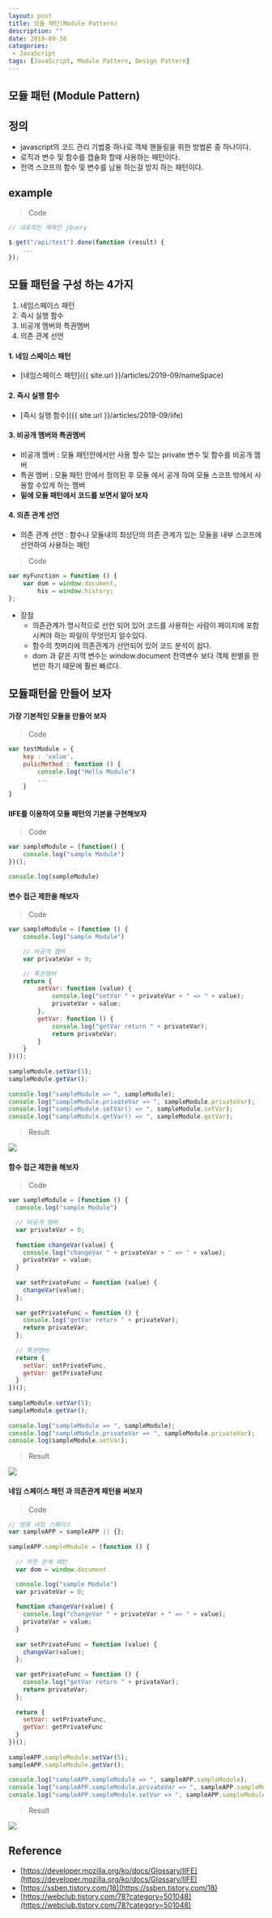 ```yaml
---
layout: post
title: 모듈 패턴(Module Pattern)
description: ""
date: 2019-09-30
categories:
 - JavaScript
tags: [JavaScript, Module Pattern, Design Pattern]
---
```


## 모듈 패턴 (Module Pattern)

## 정의
- javascript의 코드 관리 기법중 하나로 객체 핸들링을 위한 방법론 중 하나이다.
- 로직과 변수 및 함수를 캡슐화 할때 사용하는 패턴이다.
- 전역 스코프의 함수 및 변수를 남용 하는걸 방지 하는 패턴이다.

## example

> Code

```javascript
// 대표적인 예제인 jQuery

$.get("/api/test").done(function (result) {
    ...
});
```


## 모듈 패턴을 구성 하는 4가지

1. 네임스페이스 패턴
2. 즉시 실행 함수
3. 비공개 멤버와 특권멤버
4. 의존 관계 선언


#### 1. 네임 스페이스 패턴
- [네임스페이스 패턴]({{ site.url }}/articles/2019-09/nameSpace)

#### 2. 즉시 실행 함수
- [즉시 실행 함수]({{ site.url }}/articles/2019-09/iife)

#### 3. 비공개 멤버와 특권멤버

- 비공개 멤버 : 모듈 패턴안에서만 사용 할수 있는 private 변수 및 함수를 비공개 멤버
- 특권 멤버 : 모듈 패턴 안에서 정의된 후 모듈 에서 공개 하여 모듈 스코프 밖에서 사용할 수있게 하는 멤버
- **밑에 모듈 패턴에서 코드를 보면서 알아 보자**

#### 4. 의존 관계 선언

- 의존 관계 선언 : 함수나 모듈내의 최상단의 의존 관계가 있는 모듈을 내부 스코프에 선언하여 사용하는 패턴

> Code

```javascript
var myFunction = function () {
    var dom = window.document,
        his = window.history;
};
```

- 장점
    * 의존관계가 명시적으로 선언 되어 있어 코드를 사용하는 사람이 페이지에 포함 시켜야 하는 파일이 무엇인지 알수있다.
    * 함수의 첫머리에 의존관계가 선언되어 있어 코드 분석이 쉽다.
    * dom 과 같은 지역 변수는 window.document 전역변수 보다 객체 판별을 한번만 하기 때문에 훨씬 빠르다.


## 모듈패턴을 만들어 보자


#### 가장 기본적인 모듈을 만들어 보자

> Code

```javascript
var testModule = { 
    key : 'value', 
    pulicMethod : function () { 
        console.log("Hello Module")
        ...
    } 
}
```


#### IIFE를 이용하여 모듈 패턴의 기본을 구현해보자

> Code

```javascript
var sampleModule = (function() {
    console.log("sample Module")
})();

console.log(sampleModule)
```


#### 변수 접근 제한을 해보자

> Code

```javascript
var sampleModule = (function () {
    console.log("sample Module")

    // 비공개 멤버
    var privateVar = 0;

    // 특권멤버
    return {
        setVar: function (value) {
            console.log("setVar " + privateVar + " => " + value);
            privateVar = value;
        },
        getVar: function () {
            console.log("getVar return " + privateVar);
            return privateVar;
        }
    }
})();
 
sampleModule.setVar(5);
sampleModule.getVar();
 
console.log("sampleModule => ", sampleModule);
console.log("sampleModule.privateVar => ", sampleModule.privateVar);
console.log("sampleModule.setVar() => ", sampleModule.setVar);
console.log("sampleModule.getVar() => ", sampleModule.getVar);
```

> Result
<img src="{{ site.url }}/assets/image/2019-09-30-module-pattern/example2.png" class="col-12">


#### 함수 접근 제한을 해보자

> Code

```javascript
var sampleModule = (function () {
  console.log("sample Module")

  // 비공개 멤버
  var privateVar = 0;
 
  function changeVar(value) {
    console.log("changeVar " + privateVar + " => " + value);
    privateVar = value;
  }
 
  var setPrivateFunc = function (value) {
    changeVar(value);
  };
 
  var getPrivateFunc = function () {
    console.log("getVar return " + privateVar);
    return privateVar;
  };
 
  // 특권멤버
  return {
    setVar: setPrivateFunc,
    getVar: getPrivateFunc
  }
})();
 
sampleModule.setVar(5);
sampleModule.getVar();
 
console.log("sampleModule => ", sampleModule);
console.log("sampleModule.privateVar => ", sampleModule.privateVar);
console.log(sampleModule.setVar);
```

> Result
<img src="{{ site.url }}/assets/image/2019-09-30-module-pattern/example3.png" class="col-12">


#### 네임 스페이스 패턴 과 의존관계 패턴을 써보자

> Code

```javascript
// 범용 네임 스페이스
var sampleAPP = sampleAPP || {};
 
sampleAPP.sampleModule = (function () {
  
  // 의존 관계 패턴
  var dom = window.document

  console.log("sample Module")
  var privateVar = 0;
 
  function changeVar(value) {
    console.log("changeVar " + privateVar + " => " + value);
    privateVar = value;
  }
 
  var setPrivateFunc = function (value) {
    changeVar(value);
  };
 
  var getPrivateFunc = function () {
    console.log("getVar return " + privateVar);
    return privateVar;
  };
 
  return {
    setVar: setPrivateFunc,
    getVar: getPrivateFunc
  }
})();
 
sampleAPP.sampleModule.setVar(5);
sampleAPP.sampleModule.getVar();
 
console.log("sampleAPP.sampleModule => ", sampleAPP.sampleModule);
console.log("sampleAPP.sampleModule.privateVar => ", sampleAPP.sampleModule.privateVar);
console.log("sampleAPP.sampleModule.setVar => ", sampleAPP.sampleModule.setVar);
```

> Result
<img src="{{ site.url }}/assets/image/2019-09-30-module-pattern/example4.png" class="col-12">


## Reference
- [https://developer.mozilla.org/ko/docs/Glossary/IIFE](https://developer.mozilla.org/ko/docs/Glossary/IIFE)
- [https://ssben.tistory.com/18](https://ssben.tistory.com/18)
- [https://webclub.tistory.com/78?category=501048](https://webclub.tistory.com/78?category=501048)
